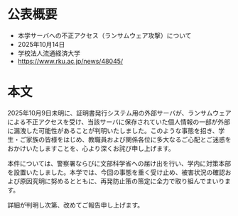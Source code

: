 # 公表概要
- 本学サーバへの不正アクセス（ランサムウェア攻撃）について
- 2025年10月14日
- 学校法人流通経済大学
- https://www.rku.ac.jp/news/48045/

# 本文
2025年10月9日未明に、証明書発行システム用の外部サーバが、ランサムウェアによる不正アクセスを受け、当該サーバに保存されていた個人情報の一部が外部に漏洩した可能性があることが判明いたしました。このような事態を招き、学生・ご家族の皆様をはじめ、教職員および関係各位に多大なるご心配とご迷惑をおかけいたしますことを、心より深くお詫び申し上げます。

本件については、警察署ならびに文部科学省への届け出を行い、学内に対策本部を設置いたしました。本学では、今回の事態を重く受け止め、被害状況の確認および原因究明に努めるとともに、再発防止策の策定に全力で取り組んでまいります。

詳細が判明し次第、改めてご報告申し上げます。

